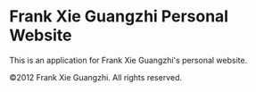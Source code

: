 # Frank Xie Guangzhi Personal Website

This is an application for Frank Xie Guangzhi's personal website.

©2012 Frank Xie Guangzhi. All rights reserved.